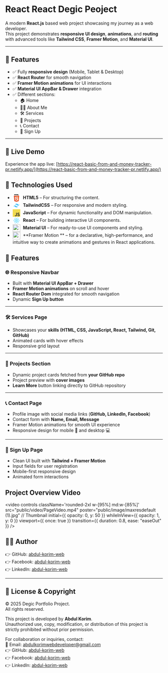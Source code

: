 # React React Degic  Peoject


A modern **React.js** based web project showcasing my journey as a web developer.  
This project demonstrates **responsive UI design**, **animations**, and **routing** with advanced tools like **Tailwind CSS**, **Framer Motion**, and **Material UI**.  

---

## 📌 Features

- ✅ Fully **responsive design** (Mobile, Tablet & Desktop)  
- ✅ **React Router** for smooth navigation  
- ✅ **Framer Motion animations** for UI interactions  
- ✅ **Material UI AppBar & Drawer** integration  
- ✅ Different sections:
  - 🏠 Home  
  - 👨‍💻 About Me  
  - 🛠️ Services  
  - 📂 Projects  
  - 📞 Contact  
  - 🔑 Sign Up  

---
## 🚀 Live Demo

Experience the app live: [https://react-basic-from-and-money-tracker-pr.netlify.app/](https://react-basic-from-and-money-tracker-pr.netlify.app/)

## 🧱 Technologies Used

- <img src="https://raw.githubusercontent.com/github/explore/main/topics/html/html.png" width="24" height="24" style="vertical-align: middle; margin-right: 5px;" /> **HTML5** – For structuring the content.
- <img src="https://raw.githubusercontent.com/github/explore/main/topics/tailwind/tailwind.png" width="24" height="24" style="vertical-align: middle; margin-right: 5px;" /> **TailwindCSS** – For responsive and modern styling.
- <img src="https://raw.githubusercontent.com/github/explore/main/topics/javascript/javascript.png" width="24" height="24" style="vertical-align: middle; margin-right: 5px;" /> **JavaScript** – For dynamic functionality and DOM manipulation.
- <img src="https://raw.githubusercontent.com/github/explore/main/topics/react/react.png" width="24" height="24" style="vertical-align: middle; margin-right: 5px;" /> **React** – For building interactive UI components.
- <img src="https://v1.mui.com/static/images/material-ui-logo.svg" width="24" height="24" style="vertical-align: middle; margin-right: 5px;" /> **Material UI** – For ready-to-use UI components and styling.
- <img src="https://v1.mui.com/static/images/material-ui-logo.svg" width="24" height="24" style="vertical-align: middle; margin-right: 5px;" /> **Framer Motion
** – for a declarative, high-performance, and intuitive way to create animations and gestures in React applications.



## 🔧 Features

### 🌐 Responsive Navbar
- Built with **Material UI AppBar + Drawer**
- **Framer Motion animations** on scroll and hover
- **React Router Dom** integrated for smooth navigation
- Dynamic **Sign Up button**

---

### 🛠️ Services Page
- Showcases your **skills (HTML, CSS, JavaScript, React, Tailwind, Git, GitHub)**
- Animated cards with hover effects
- Responsive grid layout

---

### 📂 Projects Section
- Dynamic project cards fetched from **your GitHub repo**
- Project preview with **cover images**
- **Learn More** button linking directly to GitHub repository

---

### 📞 Contact Page
- Profile image with social media links (**GitHub, LinkedIn, Facebook**)
- Contact form with **Name, Email, Message**
- Framer Motion animations for smooth UI experience
- Responsive design for mobile 📱 and desktop 💻

---

### 🔑 Sign Up Page
- Clean UI built with **Tailwind + Framer Motion**
- Input fields for user registration
- Mobile-first responsive design
- Animated form interactions


## Project Overview Video
<video
          controls
          className='rounded-2xl w-[95%] md:w-[85%]'
          src="public/video/PageVideo.mp4"
          poster="public/image/maxresdefault (1).jpg" // Thumbnail
          initial={{ opacity: 0, y: 50 }}
          whileInView={{ opacity: 1, y: 0 }}
          viewport={{ once: true }}
          transition={{ duration: 0.8, ease: "easeOut" }}
        />





## 🚀👤 Author
👉 GitHub: [abdul-korim-web](https://github.com/abdul-korim-web) <br>
👉 Facebook: [abdul-korim-web](https://www.facebook.com/abdulkorimweb) <br>
👉 LinkedIn: [abdul-korim-web](https://www.linkedin.com/in/abdul-korim-web/) <br>

---

## 📜 License & Copyright

© 2025 Degic Portfolio Project.  
All rights reserved.  

This project is developed by **Abdul Korim**.  
Unauthorized use, copy, modification, or distribution of this project is strictly prohibited without prior permission.  

For collaboration or inquiries, contact:  
📧 Email: abdulkorimwebdeveloper@gmail.com <br> 
👉 GitHub: [abdul-korim-web](https://github.com/abdul-korim-web) <br>
👉 Facebook: [abdul-korim-web](https://www.facebook.com/abdulkorimweb) <br>
👉 LinkedIn: [abdul-korim-web](https://www.linkedin.com/in/abdul-korim-web/) <br>
